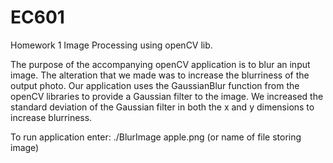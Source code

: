# EC601
Homework 1 Image Processing using openCV lib.

The purpose of the accompanying openCV application is to blur an input image.  The alteration that we made was to increase the blurriness of the output photo.  Our application uses the GaussianBlur function from the openCV libraries to provide a Gaussian filter to the image.  We increased the standard deviation of the Gaussian filter in both the x and y dimensions to increase blurriness.

To run application enter:
./BlurImage apple.png (or name of file storing image)
